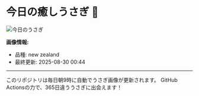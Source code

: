 # 今日の癒しうさぎ 🐰

![今日のうさぎ](https://firebasestorage.googleapis.com/v0/b/rabbitdb-9370d.appspot.com/o/rabbits%2F67ea587d?alt=media&token=78965e83-7c8c-4675-9261-a161ed223edb)

**画像情報:**
- 品種: new zealand
- 最終更新: 2025-08-30 00:44

---

このリポジトリは毎日朝9時に自動でうさぎ画像が更新されます。
GitHub Actionsの力で、365日違ううさぎに出会えます！
